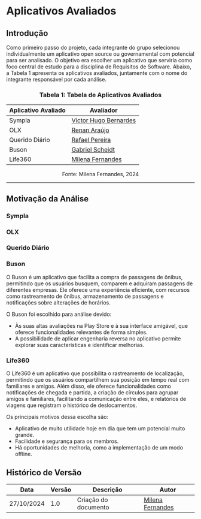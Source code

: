 # Aplicativos Avaliados

## Introdução
Como primeiro passo do projeto, cada integrante do grupo selecionou individualmente um aplicativo open source ou governamental com potencial para ser analisado. O objetivo era escolher um aplicativo que serviria como foco central de estudo para a disciplina de Requisitos de Software. Abaixo, a Tabela 1 apresenta os aplicativos avaliados, juntamente com o nome do integrante responsável por cada análise.

<div align="center">

### Tabela 1: Tabela de Aplicativos Avaliados

| Aplicativo Avaliado | Avaliador                                               |
|---------------------|---------------------------------------------------------|
| Sympla              | [Victor Hugo Bernardes](https://github.com/VHbernardes) |
| OLX                 | [Renan Araújo](https://github.com/renantfm4)            |
| Querido Diário      | [Rafael Pereira](https://github.com/rafgpereira)        |
| Buson               | [Gabriel Scheidt](https://github.com/Gxaite)            |
| Life360             | [Milena Fernandes](https://github.com/MilenaFRocha)     |

<p>Fonte: Milena Fernandes, 2024</p>

</div>

---

## Motivação da Análise 

### Sympla
### OLX
### Querido Diário
### Buson
O Buson é um aplicativo que facilita a compra de passagens de ônibus, permitindo que os usuários busquem, comparem e adquiram passagens de diferentes empresas. Ele oferece uma experiência eficiente, com recursos como rastreamento de ônibus, armazenamento de passagens e notificações sobre alterações de horários. 

O Buson foi escolhido para análise devido:
- Às suas altas avaliações na Play Store e à sua interface amigável, que oferece funcionalidades relevantes de forma simples.
- A possibilidade de aplicar engenharia reversa no aplicativo permite explorar suas características e identificar melhorias.

### Life360
O Life360 é um aplicativo que possibilita o rastreamento de localização, permitindo que os usuários compartilhem sua posição em tempo real com familiares e amigos. Além disso, ele oferece funcionalidades como notificações de chegada e partida, a criação de círculos para agrupar amigos e familiares, facilitando a comunicação entre eles, e relatórios de viagens que registram o histórico de deslocamentos.

Os principais motivos dessa escolha são:
- Aplicativo de muito utilidade hoje em dia que tem um potencial muito grande.
- Facilidade e segurança para os membros.
- Há oportunidades de melhoria, como a implementação de um modo offline.

## Histórico de Versão

<center>

| Data       | Versão | Descrição               | Autor                                           |
|------------|--------|-------------------------|-------------------------------------------------|
| 27/10/2024 | 1.0    | Criação do documento    | [Milena Fernandes](https://github.com/usuario_milena) |

</center>

